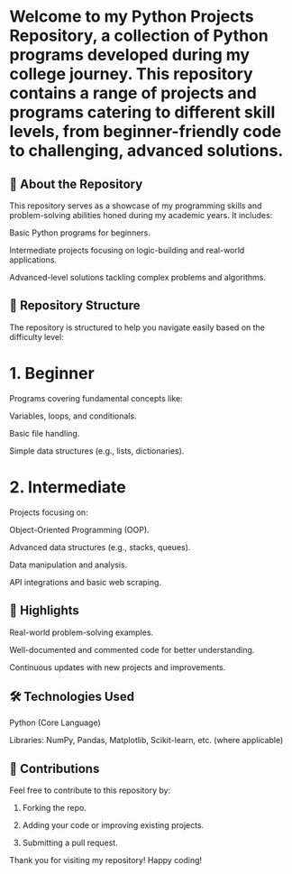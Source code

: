 # Welcome to my Python Projects Repository, a collection of Python programs developed during my college journey. This repository contains a range of projects and programs catering to different skill levels, from beginner-friendly code to challenging, advanced solutions.

## 📖 About the Repository

This repository serves as a showcase of my programming skills and problem-solving abilities honed during my academic years. It includes:

Basic Python programs for beginners.

Intermediate projects focusing on logic-building and real-world applications.

Advanced-level solutions tackling complex problems and algorithms.


## 📂 Repository Structure

The repository is structured to help you navigate easily based on the difficulty level:

# 1. Beginner

Programs covering fundamental concepts like:

Variables, loops, and conditionals.

Basic file handling.

Simple data structures (e.g., lists, dictionaries).


# 2. Intermediate

Projects focusing on:

Object-Oriented Programming (OOP).

Advanced data structures (e.g., stacks, queues).

Data manipulation and analysis.

API integrations and basic web scraping.


## 🌟 Highlights

Real-world problem-solving examples.

Well-documented and commented code for better understanding.

Continuous updates with new projects and improvements.


## 🛠️ Technologies Used

Python (Core Language)

Libraries: NumPy, Pandas, Matplotlib, Scikit-learn, etc. (where applicable)


## 🤝 Contributions

Feel free to contribute to this repository by:

1. Forking the repo.

2. Adding your code or improving existing projects.

3. Submitting a pull request.




Thank you for visiting my repository! Happy coding!
